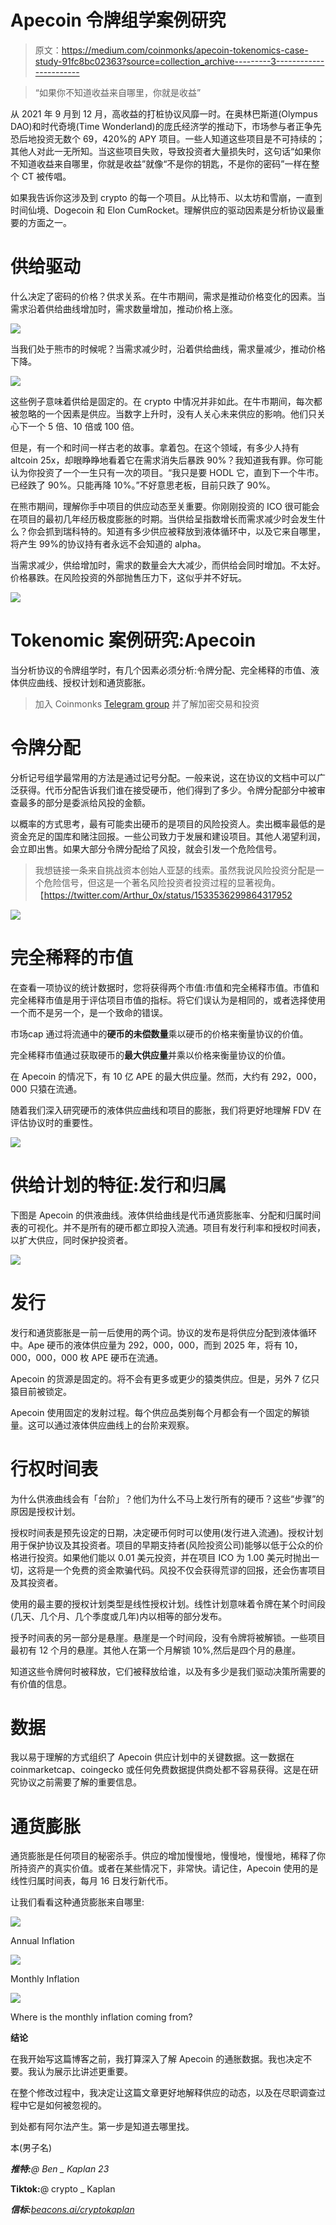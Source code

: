 # Apecoin 令牌组学案例研究

> 原文：<https://medium.com/coinmonks/apecoin-tokenomics-case-study-91fc8bc02363?source=collection_archive---------3----------------------->

> “如果你不知道收益来自哪里，你就是收益”

从 2021 年 9 月到 12 月，高收益的打桩协议风靡一时。在奥林巴斯道(Olympus DAO)和时代奇境(Time Wonderland)的庞氏经济学的推动下，市场参与者正争先恐后地投资无数个 69，420%的 APY 项目。一些人知道这些项目是不可持续的；其他人对此一无所知。当这些项目失败，导致投资者大量损失时，这句话“如果你不知道收益来自哪里，你就是收益”就像“不是你的钥匙，不是你的密码”一样在整个 CT 被传唱。

如果我告诉你这涉及到 crypto 的每一个项目。从比特币、以太坊和雪崩，一直到时间仙境、Dogecoin 和 Elon CumRocket。理解供应的驱动因素是分析协议最重要的方面之一。

# **供给驱动**

什么决定了密码的价格？供求关系。在牛市期间，需求是推动价格变化的因素。当需求沿着供给曲线增加时，需求数量增加，推动价格上涨。

![](img/6695129d27661b272a46d944d5332a67.png)

当我们处于熊市的时候呢？当需求减少时，沿着供给曲线，需求量减少，推动价格下降。

![](img/a4e50c7814996379f107f9e14beb3507.png)

这些例子意味着供给是固定的。在 crypto 中情况并非如此。在牛市期间，每次都被忽略的一个因素是供应。当数字上升时，没有人关心未来供应的影响。他们只关心下一个 5 倍、10 倍或 100 倍。

但是，有一个和时间一样古老的故事。拿着包。在这个领域，有多少人持有 altcoin 25x，却眼睁睁地看着它在需求消失后暴跌 90%？我知道我有罪。你可能认为你投资了一个一生只有一次的项目。“我只是要 HODL 它，直到下一个牛市。已经跌了 90%。只能再降 10%。”不好意思老板，目前只跌了 90%。

在熊市期间，理解你手中项目的供应动态至关重要。你刚刚投资的 ICO 很可能会在项目的最初几年经历极度膨胀的时期。当供给呈指数增长而需求减少时会发生什么？你会抓到瑞科特的。知道有多少供应被释放到液体循环中，以及它来自哪里，将产生 99%的协议持有者永远不会知道的 alpha。

当需求减少，供给增加时，需求的数量会大大减少，而供给会同时增加。不太好。价格暴跌。在风险投资的外部抛售压力下，这似乎并不好玩。

![](img/5613b10e1aaa3b6f1bba66cc6c569c54.png)

# **Tokenomic 案例研究:Apecoin**

当分析协议的令牌组学时，有几个因素必须分析:令牌分配、完全稀释的市值、液体供应曲线、授权计划和通货膨胀。

> 加入 Coinmonks [Telegram group](https://t.me/joinchat/Trz8jaxd6xEsBI4p) 并了解加密交易和投资

# **令牌分配**

分析记号组学最常用的方法是通过记号分配。一般来说，这在协议的文档中可以广泛获得。代币分配告诉我们谁在接受硬币，他们得到了多少。令牌分配部分中被审查最多的部分是委派给风投的金额。

以概率的方式思考，最有可能卖出硬币的是项目的风险投资人。卖出概率最低的是资金充足的国库和赌注回报。一些公司致力于发展和建设项目。其他人渴望利润，会立即出售。如果大部分令牌分配给了风投，就会引发一个危险信号。

> 我想链接一条来自挑战资本创始人亚瑟的线索。虽然我说风险投资分配是一个危险信号，但这是一个著名风险投资者投资过程的显著视角。【https://twitter.com/Arthur_0x/status/1533536299864317952 

![](img/e2d98abc5b17500f7ce0aaa94ae9d846.png)

# **完全稀释的市值**

在查看一项协议的统计数据时，您将获得两个市值:市值和完全稀释市值。市值和完全稀释市值是用于评估项目市值的指标。将它们误认为是相同的，或者选择使用一个而不是另一个，是一个致命的错误。

市场cap 通过将流通中的**硬币的未偿数量**乘以硬币的价格来衡量协议的价值。

完全稀释市值通过获取硬币的**最大供应量**并乘以价格来衡量协议的价值。

在 Apecoin 的情况下，有 10 亿 APE 的最大供应量。然而，大约有 292，000，000 只猿在流通。

随着我们深入研究硬币的液体供应曲线和项目的膨胀，我们将更好地理解 FDV 在评估协议时的重要性。

![](img/f6c77d45606b4fa3b4d0a29ce9e42c80.png)

# **供给计划的特征:发行和归属**

下图是 Apecoin 的供液曲线。液体供给曲线是代币通货膨胀率、分配和归属时间表的可视化。并不是所有的硬币都立即投入流通。项目有发行利率和授权时间表，以扩大供应，同时保护投资者。

![](img/882a16bd0d8904186b8e6fb6ec99edfd.png)

# **发行**

发行和通货膨胀是一前一后使用的两个词。协议的发布是将供应分配到液体循环中。Ape 硬币的液体供应量为 292，000，000，而到 2025 年，将有 10，000，000，000 枚 APE 硬币在流通。

Apecoin 的货源是固定的。将不会有更多或更少的猿类供应。但是，另外 7 亿只猿目前被锁定。

Apecoin 使用固定的发射过程。每个供应品类别每个月都会有一个固定的解锁量。这可以通过液体供应曲线上的台阶来观察。

# **行权时间表**

为什么供液曲线会有「台阶」？他们为什么不马上发行所有的硬币？这些“步骤”的原因是授权计划。

授权时间表是预先设定的日期，决定硬币何时可以使用(发行进入流通)。授权计划用于保护协议及其投资者。项目的早期支持者(风险投资公司)能够以低于公众的价格进行投资。如果他们能以 0.01 美元投资，并在项目 ICO 为 1.00 美元时抛出一切，这将是一个免费的资金欺骗代码。风投不仅会获得荒谬的回报，还会伤害项目及其投资者。

使用的最主要的授权计划类型是线性授权计划。线性计划意味着令牌在某个时间段(几天、几个月、几个季度或几年)内以相等的部分发布。

授予时间表的另一部分是悬崖。悬崖是一个时间段，没有令牌将被解锁。一些项目最初有 12 个月的悬崖。其他人在第一个月解锁 10%,然后是四个月的悬崖。

知道这些令牌何时被释放，它们被释放给谁，以及有多少是我们驱动决策所需要的有价值的信息。

# **数据**

我以易于理解的方式组织了 Apecoin 供应计划中的关键数据。这一数据在 coinmarketcap、coingecko 或任何免费数据提供商处都不容易获得。这是在研究协议之前需要了解的重要信息。

# **通货膨胀**

通货膨胀是任何项目的秘密杀手。供应的增加慢慢地，慢慢地，慢慢地，稀释了你所持资产的真实价值。或者在某些情况下，非常快。请记住，Apecoin 使用的是线性归属时间表，每月 16 日发行新代币。

让我们看看这种通货膨胀来自哪里:

![](img/2e25fbbf3a0a62ef434f17ac0474f4e3.png)

Annual Inflation

![](img/b8f7ccc3a0c3ae2fad0dffeb4bb35327.png)

Monthly Inflation

![](img/ca28e7a6de8b5c58c9a09f516831744a.png)

Where is the monthly inflation coming from?

**结论**

在我开始写这篇博客之前，我打算深入了解 Apecoin 的通胀数据。我也决定不要。我认为展示比讲述更重要。

在整个修改过程中，我决定让这篇文章更好地解释供应的动态，以及在尽职调查过程中它是如何被忽视的。

到处都有阿尔法产生。第一步是知道去哪里找。

本(男子名)

***推特:****@ Ben _ Kaplan 23*

**Tiktok:**@ crypto _ Kaplan

***信标:****[beacons.ai/cryptokaplan](https://www.tiktok.com/link/v2?aid=1988&lang=en&scene=bio_url&target=http%3A%2F%2Fbeacons.ai%2Fcryptokaplan)*